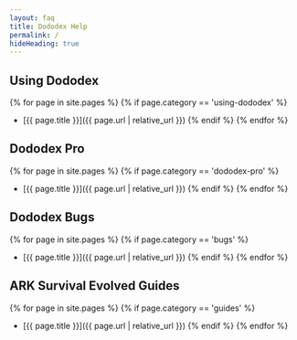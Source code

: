 ```yaml
---
layout: faq
title: Dododex Help
permalink: /
hideHeading: true
---
```



## Using Dododex

{% for page in site.pages %}
  {% if page.category == 'using-dododex' %}
- [{{ page.title }}]({{ page.url | relative_url }})
  {% endif %}
{% endfor %}

## Dododex Pro

{% for page in site.pages %}
  {% if page.category == 'dododex-pro' %}
- [{{ page.title }}]({{ page.url | relative_url }})
  {% endif %}
{% endfor %}

## Dododex Bugs

{% for page in site.pages %}
  {% if page.category == 'bugs' %}
- [{{ page.title }}]({{ page.url | relative_url }})
  {% endif %}
{% endfor %}

## ARK Survival Evolved Guides

{% for page in site.pages %}
  {% if page.category == 'guides' %}
- [{{ page.title }}]({{ page.url | relative_url }})
  {% endif %}
{% endfor %}
